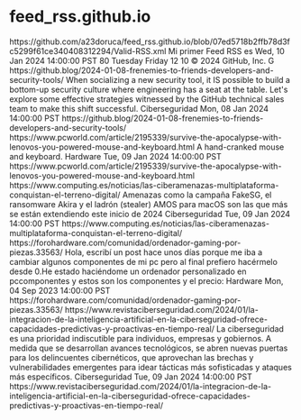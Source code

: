# feed_rss.github.io


<?xml version="1.0" encoding="UTF-8"?>
<rss version="2.0">
<channel>
<title>Primer feed RSS</title>
<link>https://github.com/a23doruca/feed_rss.github.io/blob/07ed5718b2ffb78d3fc5299f61ce340408312294/Valid-RSS.xml</link>
<description>Mi primer Feed RSS</description>
<language>es</language>
<lastBuildDate>Wed, 10 Jan 2024 14:00:00 PST</lastBuildDate>
<ttl>80</ttl>
<skipDays>
 <day>Tuesday</day>
 <day>Friday</day>
</skipDays>
<skipHours>
 <hour>12</hour>
 <hour>10</hour>
</skipHours>
<copyright>© 2024 GitHub, Inc.</copyright>
<rating>G</rating>
















<item>
<title>Frenemies to friends: Developers and security tools</title>
<link>https://github.blog/2024-01-08-frenemies-to-friends-developers-and-security-tools/</link>
<description>When socializing a new security tool, it IS possible to build a bottom-up security culture where engineering has a seat at the table. Let's explore some effective strategies witnessed by the GitHub technical sales team to make this shift successful.</description>
<category>Ciberseguridad</category>
<pubDate>Mon, 08 Jan 2024 14:00:00 PST</pubDate>
<guid isPermaLink="true">https://github.blog/2024-01-08-frenemies-to-friends-developers-and-security-tools/</guid>
</item>










<item>
<title>Survive the apocalypse with Lenovo’s you-powered mouse and keyboard</title>
<link>https://www.pcworld.com/article/2195339/survive-the-apocalypse-with-lenovos-you-powered-mouse-and-keyboard.html</link>
<description>A hand-cranked mouse and keyboard.</description>
<category>Hardware</category>
<pubDate>Tue, 09 Jan 2024 14:00:00 PST</pubDate>
<guid isPermaLink="true">https://www.pcworld.com/article/2195339/survive-the-apocalypse-with-lenovos-you-powered-mouse-and-keyboard.html</guid>
</item>








<item>
<title>Las ciberamenazas multiplataforma conquistan el terreno digital</title>
<link>https://www.computing.es/noticias/las-ciberamenazas-multiplataforma-conquistan-el-terreno-digital/</link>
<description>Amenazas como la campaña FakeSG, el ransomware Akira y el ladrón (stealer) AMOS para macOS son las que más se están extendiendo este inicio de 2024</description>
<category>Ciberseguridad</category>
<pubDate>Tue, 09 Jan 2024 14:00:00 PST</pubDate>
<guid isPermaLink="true">https://www.computing.es/noticias/las-ciberamenazas-multiplataforma-conquistan-el-terreno-digital/</guid>
</item>








<item>
<title>Ordenador Gaming por piezas</title>
<link>https://forohardware.com/comunidad/ordenador-gaming-por-piezas.33563/</link>
<description>Hola, escribí un post hace unos días porque me iba a cambiar algunos componentes de mi pc pero al final prefiero hacérmelo desde 0.He estado haciéndome un ordenador personalizado en pccomponentes y estos son los componentes y el precio:</description>
<category>Hardware</category>
<pubDate>Mon, 04 Sep 2023 14:00:00 PST</pubDate>
<guid isPermaLink="true">https://forohardware.com/comunidad/ordenador-gaming-por-piezas.33563/</guid>
</item>








<item>
<title>La integración de la Inteligencia Artificial en la ciberseguridad ofrece capacidades predictivas y proactivas en tiempo real</title>
<link>https://www.revistaciberseguridad.com/2024/01/la-integracion-de-la-inteligencia-artificial-en-la-ciberseguridad-ofrece-capacidades-predictivas-y-proactivas-en-tiempo-real/</link>
<description>La ciberseguridad es una prioridad indiscutible para individuos, empresas y gobiernos. A medida que se desarrollan avances tecnológicos, se abren nuevas puertas para los delincuentes cibernéticos, que aprovechan las brechas y vulnerabilidades emergentes para idear tácticas más sofisticadas y ataques más específicos.</description>
<category>Ciberseguridad</category>
<pubDate>Tue, 09 Jan 2024 14:00:00 PST</pubDate>
<guid isPermaLink="true">https://www.revistaciberseguridad.com/2024/01/la-integracion-de-la-inteligencia-artificial-en-la-ciberseguridad-ofrece-capacidades-predictivas-y-proactivas-en-tiempo-real/</guid>
</item>
</channel>
</rss>



